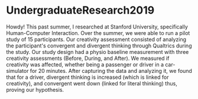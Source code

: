 # UndergraduateResearch2019
Howdy! This past summer, I researched at Stanford University, specifically Human-Computer Interaction.
Over the summer, we were able to run a pilot study of 15 participants. Our creativity assessment consisted of
analyzing the participant's convergent and divergent thinking through Qualtrics during the study. Our study design
had a physio baseline measurement with three creativity assessments (Before, During, and After). We measured if creativity
was affected, whether being a passenger or driver in a car-simulator for 20 minutes. After capturing the data and analyzing it,
we found that for a driver, divergent thinking is increased (which is linked for creativity), and convergent went down (linked for literal thinking) thus,
proving our hypothesis. 
